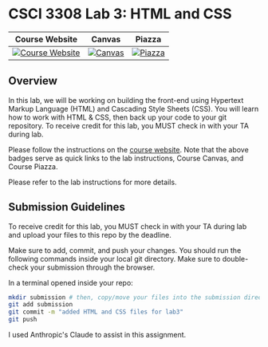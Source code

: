 # CSCI 3308 Lab 3: HTML and CSS

|                                                Course Website                                                 |                                                   Canvas                                                    |                                              Piazza                                               |
| :-----------------------------------------------------------------------------------------------------------: | :---------------------------------------------------------------------------------------------------------: | :-----------------------------------------------------------------------------------------------: |
| [![Course Website](https://img.shields.io/badge/Labs-Lab3-0A4D99)](https://cuboulder-csci3308.pages.dev/docs/labs/html_css_bootstrap/) | [![Canvas](https://img.shields.io/badge/Canvas-CSCI3308-CFB87C)](https://canvas.colorado.edu/courses/117903) | [![Piazza](https://img.shields.io/badge/-Piazza-3e7aab)](https://piazza.com/class/m5rmal655v22f/) |

## Overview

In this lab, we will be working on building the front-end using Hypertext Markup Language (HTML) and Cascading Style Sheets (CSS). You will learn how to work with HTML & CSS, then back up your code to your git repository.
To receive credit for this lab, you MUST check in with your TA during lab.

Please follow the instructions on the [course website](https://cuboulder-csci3308.pages.dev/docs/labs/html_css_bootstrap/). Note that the above badges serve as quick links to the lab instructions, Course Canvas, and Course Piazza.



Please refer to the lab instructions for more details.

## Submission Guidelines

To receive credit for this lab, you MUST check in with your TA during lab and upload your files to this repo by the deadline.

Make sure to add, commit, and push your changes. You should run the following commands inside your local git directory. Make sure to double-check your submission through the browser.

In a terminal opened inside your repo:

```bash
mkdir submission # then, copy/move your files into the submission directory
git add submission
git commit -m "added HTML and CSS files for lab3"
git push
```
I used Anthropic's Claude to assist in this assignment.
